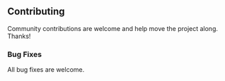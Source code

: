 ## Contributing
Community contributions are welcome and help move the project along.
Thanks!

### Bug Fixes

All bug fixes are welcome.
